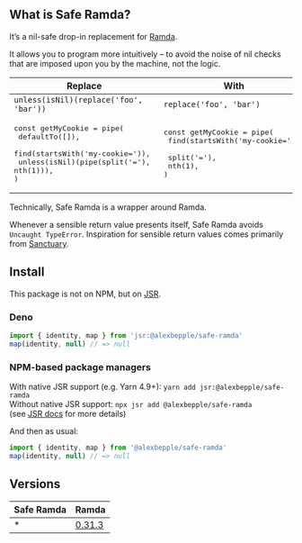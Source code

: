 ## What is Safe Ramda?

It’s a nil-safe drop-in replacement for [Ramda](https://ramdajs.com/).

It allows you to program more intuitively – to avoid the noise of nil checks
that are imposed upon you by the machine, not the logic.

| Replace                                                                                                                                            | With                                                                                                           |
| -------------------------------------------------------------------------------------------------------------------------------------------------- | -------------------------------------------------------------------------------------------------------------- |
| `unless(isNil)(replace('foo', 'bar'))`                                                                                                             | `replace('foo', 'bar')`                                                                                        |
| <pre>const getMyCookie = pipe( <br> defaultTo([]), <br> find(startsWith('my-cookie=')), <br> unless(isNil)(pipe(split('='), nth(1))), <br>) </pre> | <pre>const getMyCookie = pipe( <br> find(startsWith('my-cookie=')), <br> split('='), <br> nth(1), <br>) </pre> |

Technically, Safe Ramda is a wrapper around Ramda.

Whenever a sensible return value presents itself, Safe Ramda avoids
`Uncaught TypeError`. Inspiration for sensible return values comes primarily
from [Sanctuary](https://sanctuary.js.org/).

## Install

This package is not on NPM, but on [JSR](https://jsr.io/).

### Deno

```js
import { identity, map } from 'jsr:@alexbepple/safe-ramda'
map(identity, null) // => null
```

### NPM-based package managers

With native JSR support (e.g. Yarn 4.9+): `yarn add jsr:@alexbepple/safe-ramda`\
Without native JSR support: `npx jsr add @alexbepple/safe-ramda`\
(see [JSR docs](https://jsr.io/docs/npm-compatibility) for more details)

And then as usual:

```js
import { identity, map } from '@alexbepple/safe-ramda'
map(identity, null) // => null
```

## Versions

| Safe Ramda | Ramda                                      |
| ---------- | ------------------------------------------ |
| *          | [0.31.3](https://ramdajs.com/0.31.3/docs/) |
